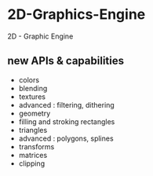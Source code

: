 # 2D-Graphics-Engine
2D - Graphic Engine

## new APIs & capabilities
-	colors
-	blending
-	textures
-	advanced : filtering, dithering
-	geometry
-	filling and stroking rectangles
-	triangles
-	advanced : polygons, splines
-	transforms
-	matrices
-	clipping
